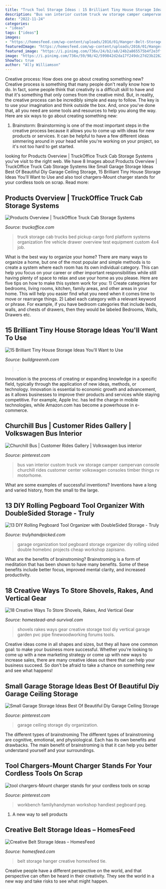 ```yaml
---
title: "Truck Tool Storage Ideas : 15 Brilliant Tiny House Storage Ideas You&#039;ll Want To Use"
description: "Bus van interior custom truck vw storage camper campervan console churchill rides customer center volkswagen consoles timber things rv motorhome"
date: "2022-11-24"
categories:
- "ideas"
tags: ["ideas"]
images:
- "https://homesfeed.com/wp-content/uploads/2016/01/Hanger-Belt-Storage-Ideas.jpg"
featuredImage: "https://homesfeed.com/wp-content/uploads/2016/01/Hanger-Belt-Storage-Ideas.jpg"
featured_image: "https://i.pinimg.com/736x/24/b2/a8/24b2a865575b4f2e3ff874eab8cc320f.jpg"
image: "https://i.pinimg.com/736x/59/98/42/599842d2da17f249dc27d23b226266f8.jpg"
ShowToc: true
author: "Ally Williamson"
---
```



Creative process: How does one go about creating something new?
Creative process is something that many people don't really know how to do. In fact, some people think that creativity is a difficult skill to have and that it's something that only comes from the creative mind. But, in reality, the creative process can be incredibly simple and easy to follow. The key is to use your imagination and think outside the box. And, once you've done that, all you need are some tools and resources to help you along the way. Here are six ways to go about creating something new: 
1) Brainstorm: Brainstorming is one of the most important steps in the creative process because it allows you to come up with ideas for new products or services. It can be helpful to have a few different ideas simmering around in your head while you're working on your project, so it's not too hard to get started.

	

		
looking for Products Overview | TruckOffice Truck Cab Storage Systems you've visit to the right web. We have 8 Images about Products Overview | TruckOffice Truck Cab Storage Systems like Small Garage Storage Ideas Best Of Beautiful Diy Garage Ceiling Storage, 15 Brilliant Tiny House Storage Ideas You&#039;ll Want to Use and also tool chargers-Mount charger stands for your cordless tools on scrap. Read more:
		
    
## Products Overview | TruckOffice Truck Cab Storage Systems

<img loading=lazy src="http://www.truckoffice.com/wp-content/uploads/2016-01-23-23.49.59-465x620.jpg" onerror="this.onerror=null;this.src='https://tse1.mm.bing.net/th?id=OIP.Qpz5BJuwX2shGYxYQHXHpwAAAA&amp;pid=15.1';" alt="Products Overview | TruckOffice Truck Cab Storage Systems">

_Source: truckoffice.com_

>truck storage cab trucks bed pickup cargo ford platform systems organization fire vehicle drawer overview test equipment custom 4x4 job. 

	

What is the best way to organize your home?
There are many ways to organize a home, but one of the most popular and simple methods is to create a system where each room has its own individual category. This can help you focus on your career or other important responsibilities while still having plenty of space to relax and use your home as you please. Here are five tips on how to make this system work for you: 1) Create categories for bedrooms, living rooms, kitchen, family areas, and other areas in your home. This will help you easier find what you need when it comes time to move or rearrange things. 2) Label each category with a relevant keyword or phrase. For example, if you have bedroom categories that include beds, walls, and chests of drawers, then they would be labeled Bedrooms, Walls, Drawers etc.

    
## 15 Brilliant Tiny House Storage Ideas You&#039;ll Want To Use

<img loading=lazy src="https://buildgreennh.com/wp-content/uploads/2020/03/Smart-Storage.jpg" onerror="this.onerror=null;this.src='https://tse3.mm.bing.net/th?id=OIP.4QVMA7FVqACEKYSZhpB4GAHaJ4&amp;pid=15.1';" alt="15 Brilliant Tiny House Storage Ideas You&#039;ll Want to Use">

_Source: buildgreennh.com_

>. 

	

Innovation is the process of creating or expanding knowledge in a specific field, typically through the application of new ideas, methods, or technology. Innovation is essential to economic growth and advancement, as it allows businesses to improve their products and services while staying competitive. For example, Apple Inc. has led the charge in mobile technologies, while Amazon.com has become a powerhouse in e-commerce.

    
## Churchill Bus | Customer Rides Gallery | Volkswagen Bus Interior

<img loading=lazy src="https://i.pinimg.com/736x/bf/e7/f5/bfe7f5f583f5886625cff3a914ce0644--motor-home-vw-bus.jpg" onerror="this.onerror=null;this.src='https://tse2.mm.bing.net/th?id=OIP.JVAtiCEfcf4OH6l7XwvbpgAAAA&amp;pid=15.1';" alt="Churchill Bus | Customer Rides Gallery | Volkswagen bus interior">

_Source: pinterest.com_

>bus van interior custom truck vw storage camper campervan console churchill rides customer center volkswagen consoles timber things rv motorhome. 

	

What are some examples of successful inventions?
Inventions have a long and varied history, from the small to the large.

    
## 13 DIY Rolling Pegboard Tool Organizer With DoubleSided Storage - Truly

<img loading=lazy src="https://trulyhandpicked.com/wp-content/uploads/2018/12/diy-rolling-pegboard-tool-organizer-with-doublesided-storage-154601247684gnk.jpg" onerror="this.onerror=null;this.src='https://tse3.mm.bing.net/th?id=OIP.ZgwzMtCMRTwoIM4AOVS0uQHaP1&amp;pid=15.1';" alt="13 DIY Rolling Pegboard Tool Organizer with DoubleSided Storage - Truly">

_Source: trulyhandpicked.com_

>garage organization tool pegboard storage organizer diy rolling sided double homebnc projects cheap workshop zapisano. 

	

What are the benefits of brainstroming?
Brainstroming is a form of meditation that has been shown to have many benefits. Some of these benefits include better focus, improved mental clarity, and increased productivity.

    
## 18 Creative Ways To Store Shovels, Rakes, And Vertical Gear

<img loading=lazy src="http://homestead-and-survival.com/wp-content/uploads/2016/02/16-creative-ways-to-store-shovels-rakes-and-vetical-gear.jpg" onerror="this.onerror=null;this.src='https://tse1.mm.bing.net/th?id=OIP.mwiH79DVAoGu90pMgg3PXwHaMn&amp;pid=15.1';" alt="18 Creative Ways To Store Shovels, Rakes, And Vertical Gear">

_Source: homestead-and-survival.com_

>shovels rakes ways gear creative storage tool diy vertical garage garden pvc pipe finewoodworking forums tools. 

	

Creative ideas come in all shapes and sizes, but they all have one common goal: to make your business more successful. Whether you're looking to come up with a new marketing strategy or come up with new ways to increase sales, there are many creative ideas out there that can help your business succeed. So don't be afraid to take a chance on something new and see what happens!

    
## Small Garage Storage Ideas Best Of Beautiful Diy Garage Ceiling Storage

<img loading=lazy src="https://i.pinimg.com/736x/59/98/42/599842d2da17f249dc27d23b226266f8.jpg" onerror="this.onerror=null;this.src='https://tse4.mm.bing.net/th?id=OIP.6zJAErdfZegXunQ1udKWzAHaFQ&amp;pid=15.1';" alt="Small Garage Storage Ideas Best Of Beautiful Diy Garage Ceiling Storage">

_Source: pinterest.com_

>garage ceiling storage diy organization. 

	

The different types of brainstroming
The different types of brainstroming are cognitive, emotional, and physiological. Each has its own benefits and drawbacks. The main benefit of brainstroming is that it can help you better understand yourself and your surroundings.

    
## Tool Chargers-Mount Charger Stands For Your Cordless Tools On Scrap

<img loading=lazy src="https://i.pinimg.com/736x/24/b2/a8/24b2a865575b4f2e3ff874eab8cc320f.jpg" onerror="this.onerror=null;this.src='https://tse4.mm.bing.net/th?id=OIP.JH1OfJwKvMFCgn6VyCSrmQHaHa&amp;pid=15.1';" alt="tool chargers-Mount charger stands for your cordless tools on scrap">

_Source: pinterest.com_

>workbench familyhandyman workshop handiest pegboard peg. 

	

1. A new way to sell products

    
## Creative Belt Storage Ideas – HomesFeed

<img loading=lazy src="https://homesfeed.com/wp-content/uploads/2016/01/Hanger-Belt-Storage-Ideas.jpg" onerror="this.onerror=null;this.src='https://tse2.mm.bing.net/th?id=OIP.i0yTA2FombBu9TaeSdbGzwHaJ4&amp;pid=15.1';" alt="Creative Belt Storage Ideas – HomesFeed">

_Source: homesfeed.com_

>belt storage hanger creative homesfeed tie. 

	

Creative people have a different perspective on the world, and that perspective can often be heard in their creativity. They see the world in a new way and take risks to see what might happen.

